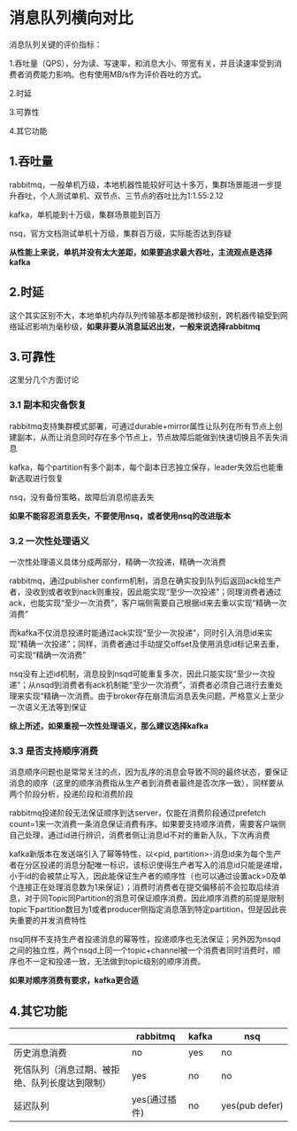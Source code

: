 # 消息队列横向对比

消息队列关键的评价指标：

1.吞吐量（QPS），分为读、写速率，和消息大小、带宽有关，并且读速率受到消费者消费能力影响。也有使用MB/s作为评价吞吐的方式。

2.时延

3.可靠性

4.其它功能

## 1.吞吐量

rabbitmq，一般单机万级，本地机器性能较好可达十多万，集群场景能进一步提升吞吐，个人测试单机、双节点、三节点的吞吐比为1:1.55:2.12

kafka，单机能到十万级，集群场景能到百万

nsq，官方文档测试单机十万级，集群百万级，实际能否达到存疑

**从性能上来说，单机并没有太大差距，如果要追求最大吞吐，主流观点是选择kafka**

## 2.时延

这个其实区别不大，本地单机内存队列传输基本都是微秒级别，跨机器传输受到网络延迟影响为毫秒级，**如果非要从消息延迟出发，一般来说选择rabbitmq**

## 3.可靠性

这里分几个方面讨论

### 3.1 副本和灾备恢复

rabbitmq支持集群模式部署，可通过durable+mirror属性让队列在所有节点上创建副本，从而让消息同时存在多个节点上，节点故障后能做到快速切换且不丢失消息

kafka，每个partition有多个副本，每个副本日志独立保存，leader失效后也能重新选取进行恢复

nsq，没有备份策略，故障后消息彻底丢失

**如果不能容忍消息丢失，不要使用nsq，或者使用nsq的改进版本**

### 3.2 一次性处理语义

一次性处理语义具体分成两部分，精确一次投递，精确一次消费

rabbitmq，通过publisher confirm机制，消息在确实投到队列后返回ack给生产者，没收到或者收到nack则重投，因此能实现“至少一次投递”；同理消费者通过ack，也能实现“至少一次消费”，客户端侧需要自己根据id来去重以实现“精确一次消费”

而kafka不仅消息投递时能通过ack实现“至少一次投递”，同时引入消息id来实现“精确一次投递”；同样，消费者通过手动提交offset及使用消息id标记来去重，可实现“精确一次消费”

 nsq没有上述id机制，消息投到nsqd可能重复多次，因此只能实现“至少一次投递”；从nsqd到消费者有ack机制能“至少一次消费”，消费者必须自己进行去重处理来实现“精确一次消费。由于broker存在崩溃后消息丢失问题，严格意义上至少一次语义无法等到保证

**综上所述，如果重视一次性处理语义，那么建议选择kafka**

### 3.3 是否支持顺序消费

消息顺序问题也是常常关注的点，因为乱序的消息会导致不同的最终状态，要保证消息的顺序（这里的顺序消费指从生产者到消费者最终是否次序一致），同样要从两个阶段分析，投递阶段和消费阶段

rabbitmq投递阶段无法保证顺序到达server，仅能在消费阶段通过prefetch count=1来一次消费一条消息保证消费有序。如果要支持顺序消费，需要客户端侧自己处理，通过id进行辨识，消费者侧让消息id不对的重新入队，下次再消费

kafka新版本在发送端引入了幂等特性，以<pid, partition>-消息id来为每个生产者在分区投递的消息分配唯一标识，该标识使得生产者写入的消息id只能是递增，小于id的会被禁止写入，因此能保证生产者的顺序性（也可以通过设置ack>0及单个连接正在处理消息数为1来保证）；消费时消费者在提交偏移前不会拉取后续消息，对于同Topic同Partition的消息可保证顺序消费。因此顺序消费的前提是限制topic下partition数目为1或者producer侧指定消息落到特定partition，但是因此丧失重要的并发消费特性

nsq同样不支持生产者投递消息的幂等性，投递顺序也无法保证；另外因为nsqd之间的独立性，两个nsqd上同一个topic+channel被一个消费者同时消费时，顺序也不一定和投递一致，无法做到topic级别的顺序消费。

**如果对顺序消费有要求，kafka更合适**

## 4.其它功能

|                                                | rabbitmq      | kafka | nsq             |
| ---------------------------------------------- | ------------- | ----- | --------------- |
| 历史消息消费                                   | no            | yes   | no              |
| 死信队列（消息过期、被拒绝、队列长度达到限制） | yes           | no    | no              |
| 延迟队列                                       | yes(通过插件) | no    | yes(pub defer) |
